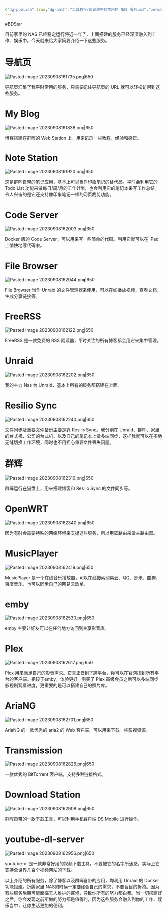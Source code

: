 ```yaml
---
{"dg-publish":true,"dg-path":"工具教程/谈谈那些我常用的 NAS 服务.md","permalink":"/工具教程/谈谈那些我常用的 NAS 服务/","created":"2023-09-08T16:17:04.000+08:00","updated":"2025-05-16T21:52:16.934+08:00"}
---
```


#BDStar

目前家里的 NAS 已经稳定运行将近一年了，上面搭建的服务已经深深融入到工作、娱乐中。今天就来给大家简要介绍一下这些服务。

# 导航页

![Pasted image 20230908161735.png|650](/img/user/0.Asset/resource/Pasted%20image%2020230908161735.png)

导航页汇集了我平时常用的服务，只需要记住导航页的 URL 就可以轻松访问到这些服务。

# My Blog

![Pasted image 20230908161838.png|650](/img/user/0.Asset/resource/Pasted%20image%2020230908161838.png)

博客搭建在群晖的 Web Station 上，用来记录一些教程，经验和感悟。

# Note Station

![Pasted image 20230908161920.png|650](/img/user/0.Asset/resource/Pasted%20image%2020230908161920.png)

这是群晖自带的笔记应用，基本上可以当作印象笔记的替代品。平时会利用它的 Todo List 功能来做每日/周/月的工作计划，也会利用它的笔记本来写工作总结。令人兴奋的是它还支持像印象笔记一样的网页裁剪功能。

# Code Server

![Pasted image 20230908162003.png|650](/img/user/0.Asset/resource/Pasted%20image%2020230908162003.png)

Docker 版的 Code Server，可以用来写一些简单的代码。利用它就可以在 iPad上愉快地写代码啦。

# File Browser

![Pasted image 20230908162044.png|650](/img/user/0.Asset/resource/Pasted%20image%2020230908162044.png)

File Browser 当作 Unraid 的文件管理器来使用，可以在线播放视频，查看文档，生成分享链接等。

# FreeRSS

![Pasted image 20230908162122.png|650](/img/user/0.Asset/resource/Pasted%20image%2020230908162122.png)

FreeRSS 是一款免费的 RSS 阅读器，平时关注的所有博客都会用它来集中管理。

# Unraid

![Pasted image 20230908162202.png|650](/img/user/0.Asset/resource/Pasted%20image%2020230908162202.png)

我的主力 Nas 为 Unraid，基本上所有的服务都搭建在上面。

# Resilio Sync

![Pasted image 20230908162240.png|650](/img/user/0.Asset/resource/Pasted%20image%2020230908162240.png)

文件同步及重要文件备份主要是靠 Resilio Sync。我分别在 Unraid、群晖、家里的台式机、公司的台式机、以及自己的笔记本上做多端同步，这样我就可以在多地无缝切换工作环境，同时也不用担心重要文件丢失问题。

# 群辉

![Pasted image 20230908162310.png|650](/img/user/0.Asset/resource/Pasted%20image%2020230908162310.png)

群晖运行在猫盘上，用来搭建博客和 Resilio Sync 的文件同步等。

# OpenWRT

![Pasted image 20230908162340.png|650](/img/user/0.Asset/resource/Pasted%20image%2020230908162340.png)

因为有时会需要特殊的网络环境来支撑这些服务，所以用软路由来做主路由器。

# MusicPlayer

![Pasted image 20230908162419.png|650](/img/user/0.Asset/resource/Pasted%20image%2020230908162419.png)

MusicPlayer 是一个在线音乐播放器，可以在线搜索网易云、QQ、虾米、酷狗、百度音乐，也可以同步自己的网易云歌单。

# emby

![Pasted image 20230908162530.png|650](/img/user/0.Asset/resource/Pasted%20image%2020230908162530.png)

emby 主要让好友可以在任何地方访问到共享影音库。

# Plex

![Pasted image 20230908162617.png|650](/img/user/0.Asset/resource/Pasted%20image%2020230908162617.png)

Plex 用来满足自己的影音需求。它真正做到了跨平台，你可以在官网找到所有平台的客户端。相较于emby，体验更好。购买了 Plex 高级会员之后可以多端同步影视剧观看进度，更重要的是可以搭建自己的照片库。

# AriaNG

![Pasted image 20230908162701.png|650](/img/user/0.Asset/resource/Pasted%20image%2020230908162701.png)

AriaNG 的一款优秀的 aria2 的 Web 客户端，可以用来下载一些影视资源。

# Transmission

![Pasted image 20230908162826.png|650](/img/user/0.Asset/resource/Pasted%20image%2020230908162826.png)

一款优秀的 BitTorrent 客户端，支持多种链接格式。

# Download Station

![Pasted image 20230908162908.png|650](/img/user/0.Asset/resource/Pasted%20image%2020230908162908.png)

群晖自带的一款下载工具，可以利用手机客户端 DS Mobile 进行操作。

# youtube-dl-server

![Pasted image 20230908162956.png|650](/img/user/0.Asset/resource/Pasted%20image%2020230908162956.png)

youtube-dl 是一款非常好用的视频下载工具，不要被它的名字所迷惑，实际上它支持全世界几百个视频网站的下载。

以上介绍的所有服务，除了博客以及群晖自带的应用，均利用 Unraid 的 Docker 功能搭建。折腾家里 NAS的时候一定要结合自己的需求，不要盲目的折腾。因为有些服务后期可能面临无人维护的窘境，导致你所有的努力都白费。当一切搭建好之后，你会发现之前所做的努力都是值得的，因为这些服务会融入到你的工作、娱乐当中，让你生活更加的便利。